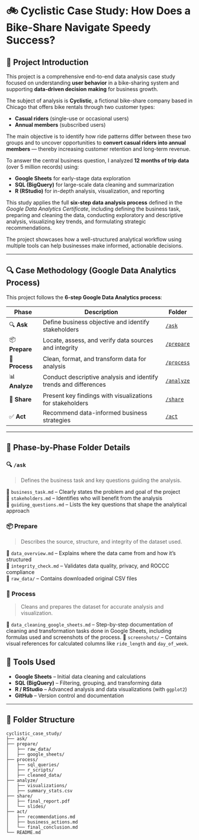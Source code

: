 # 🚲 **Cyclistic Case Study: How Does a Bike-Share Navigate Speedy Success?**

## 📌 **Project Introduction**

This project is a comprehensive end-to-end data analysis case study focused on understanding **user behavior** in a bike-sharing system and supporting **data-driven decision making** for business growth.

The subject of analysis is **Cyclistic**, a fictional bike-share company based in Chicago that offers bike rentals through two customer types:  
- **Casual riders** (single-use or occasional users)  
- **Annual members** (subscribed users)

The main objective is to identify how ride patterns differ between these two groups and to uncover opportunities to **convert casual riders into annual members** — thereby increasing customer retention and long-term revenue.

To answer the central business question, I analyzed **12 months of trip data** (over 5 million records) using:
- **Google Sheets** for early-stage data exploration
- **SQL (BigQuery)** for large-scale data cleaning and summarization
- **R (RStudio)** for in-depth analysis, visualization, and reporting

This study applies the full **six-step data analysis process** defined in the *Google Data Analytics Certificate*, including defining the business task, preparing and cleaning the data, conducting exploratory and descriptive analysis, visualizing key trends, and formulating strategic recommendations.

The project showcases how a well-structured analytical workflow using multiple tools can help businesses make informed, actionable decisions.


---

## 🔍 **Case Methodology (Google Data Analytics Process)**

This project follows the **6-step Google Data Analytics process**:

| Phase      | Description                                                      | Folder                  |
| ---------- | ---------------------------------------------------------------- | ----------------------- |
| 🔍 **Ask**     | Define business objective and identify stakeholders              | [`/ask`](./ask)         |
| 📦 **Prepare** | Locate, assess, and verify data sources and integrity            | [`/prepare`](./prepare) |
| 🧹 **Process** | Clean, format, and transform data for analysis                   | [`/process`](./process) |
| 📊 **Analyze** | Conduct descriptive analysis and identify trends and differences | [`/analyze`](./analyze) |
| 🔣 **Share**   | Present key findings with visualizations for stakeholders        | [`/share`](./share)     |
| ✅ **Act**      | Recommend data-informed business strategies                      | [`/act`](./act)         |

---
## 📁 Phase-by-Phase Folder Details

### 🔍 `/ask`
> Defines the business task and key questions guiding the analysis.

📄 `business_task.md` – Clearly states the problem and goal of the project  
📄 `stakeholders.md` – Identifies who will benefit from the analysis  
📄 `guiding_questions.md` – Lists the key questions that shape the analytical approach

### 📦 Prepare
> Describes the source, structure, and integrity of the dataset used.

📄 `data_overview.md` – Explains where the data came from and how it’s structured  
📄 `integrity_check.md` – Validates data quality, privacy, and ROCCC compliance  
📁 `raw_data/` – Contains downloaded original CSV files

### 🧹 Process
> Cleans and prepares the dataset for accurate analysis and visualization.

📄 `data_cleaning_google_sheets.md` – Step-by-step documentation of cleaning and transformation tasks done in Google Sheets, including formulas used and screenshots of the process.
📁 `screenshots/` – Contains visual references for calculated columns like `ride_length` and `day_of_week`.

## 🧰 **Tools Used**

- **Google Sheets** – Initial data cleaning and calculations  
- **SQL (BigQuery)** – Filtering, grouping, and transforming data  
- **R / RStudio** – Advanced analysis and data visualizations (with `ggplot2`)  
- **GitHub** – Version control and documentation  

---

## 📁 **Folder Structure**

```plaintext
cyclistic_case_study/
├── ask/
├── prepare/
│   ├── raw_data/
│   ├── google_sheets/
├── process/
│   ├── sql_queries/
│   ├── r_scripts/
│   ├── cleaned_data/
├── analyze/
│   ├── visualizations/
│   ├── summary_stats.csv
├── share/
│   ├── final_report.pdf
│   └── slides/
├── act/
│   ├── recommendations.md
│   ├── business_actions.md
│   └── final_conclusion.md
└── README.md
